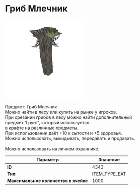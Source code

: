 # Гриб Млечник

![Item Image](../img/4343.webp?raw=true)

Предмет: Гриб Млечник<br>Можно найти в лесу или купить на рынке у игроков.<br>При срезании грибов в лесу можно найти дополнительный<br>предмет 'Грунт', который используется<br>в крафте на различные предметы.<br>При использовании даёт +10 к сытости и +5 здоровья.<br>Можно использовать, выкидывать, передавать и продавать.<br><br>Можно использовать на личном охраннике.


| Параметр | Значение |
|----------|----------|
| **ID** | 4343 |
| **Тип** | ITEM_TYPE_EAT |
| **Максимальное количество в ячейке** | 1000 |

